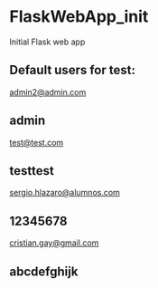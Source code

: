 # FlaskWebApp_init
Initial Flask web app

## Default users for test:

admin2@admin.com

admin
-------------------------
test@test.com

testtest
-------------------------
sergio.hlazaro@alumnos.com

12345678
-------------------------
cristian.gay@gmail.com

abcdefghijk
-------------------------